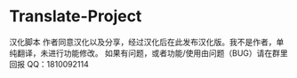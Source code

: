 # Translate-Project
汉化脚本
作者同意汉化以及分享，经过汉化后在此发布汉化版。我不是作者，单纯翻译，未进行功能修改。
如果有问题，或者功能/使用由问题（BUG）请在群里回报
QQ：1810092114

